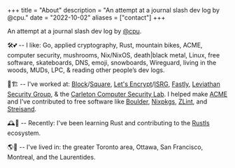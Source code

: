 +++
title = "About"
description = "An attempt at a journal slash dev log by @cpu."
date = "2022-10-02"
aliases = ["contact"]
+++

An attempt at a journal slash dev log by [@cpu](https://twitter.com).

🛠️💕 -- I like: Go, applied cryptography, Rust, mountain bikes, ACME, computer security,
mushrooms, Nix/NixOS, death|black metal, Linux, free software, skateboards, DNS,
emoji, snowboards, Wireguard, living in the woods, MUDs, LPC, & reading other
people’s dev logs.

🚧🏗️ -- I've worked at: [Block]/[Square], [Let's Encrypt]/[ISRG], [Fastly], [Leviathan
Security Group], & the [Carleton Computer Security Lab]. I helped make [ACME]
and I've contributed to free software like [Boulder], [Nixpkgs], [ZLint], and
[Streisand].

🕰️🦀 -- Recently: I've been learning Rust and contributing to the [Rustls] ecosystem.

🌎🏡 -- I've lived in: the greater Toronto area, Ottawa, San Francisco, Montreal, and
the Laurentides.

[Block]: https://block.xyz/
[Square]: https://squareup.com/ca/en
[Let's Encrypt]: https://letsencrypt.org/
[ISRG]: https://www.abetterinternet.org/
[Fastly]: https://www.fastly.com/
[Leviathan Security Group]: https://www.leviathansecurity.com/
[Carleton Computer Security Lab]: https://ccsl.carleton.ca/new/
[ACME]: https://www.rfc-editor.org/rfc/rfc8555
[Boulder]: https://github.com/letsencrypt/boulder
[Nixpkgs]: https://github.com/NixOS/nixpkgs
[ZLint]: https://github.com/zmap/zlint
[Streisand]: https://github.com/StreisandEffect/streisand
[Rustls]: https://github.com/rustls/rustls
